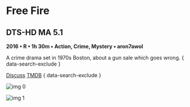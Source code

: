 # Free Fire

## DTS-HD MA 5.1

**2016 • R • 1h 30m • Action, Crime, Mystery • aron7awol**

A crime drama set in 1970s Boston, about a gun sale which goes wrong.
{ data-search-exclude }

[Discuss](https://www.avsforum.com/threads/bass-eq-for-filtered-movies.2995212/post-56994748)  [TMDB](334521)
{ data-search-exclude }

![img 0](https://i.imgur.com/5eMxKjx.jpg)

![img 1](https://i.imgur.com/6RD7VeX.jpg)

